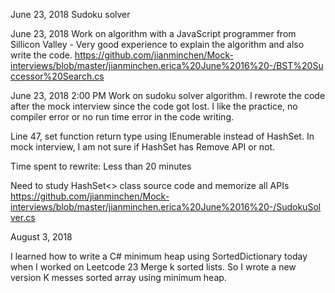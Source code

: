 June 23, 2018
Sudoku solver


June 23, 2018
Work on algorithm with a JavaScript programmer from Sillicon Valley - 
Very good experience to explain the algorithm and also write the code. 
https://github.com/jianminchen/Mock-interviews/blob/master/jianminchen.erica%20June%2016%20-/BST%20Successor%20Search.cs

June 23, 2018 2:00 PM 
Work on sudoku solver algorithm. 
I rewrote the code after the mock interview since the code got lost. I like the practice, no compiler error or no run time error in the code writing. 

Line 47, set function return type using IEnumerable<char> instead of HashSet<char>. 
In mock interview, I am not sure if HashSet<char> has Remove API or not. 

Time spent to rewrite: Less than 20 minutes

Need to study HashSet<> class source code and memorize all APIs
https://github.com/jianminchen/Mock-interviews/blob/master/jianminchen.erica%20June%2016%20-/SudokuSolver.cs

August 3, 2018

I learned how to write a C# minimum heap using SortedDictionary today when I worked on Leetcode 23 Merge k sorted lists. So I wrote a new version K messes sorted array using minimum heap. 

